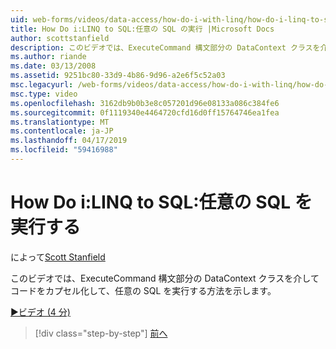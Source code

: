 ```yaml
---
uid: web-forms/videos/data-access/how-do-i-with-linq/how-do-i-linq-to-sql-executing-arbitrary-sql
title: How Do i:LINQ to SQL:任意の SQL の実行 |Microsoft Docs
author: scottstanfield
description: このビデオでは、ExecuteCommand 構文部分の DataContext クラスを介してコードをカプセル化して、任意の SQL を実行する方法を示します。
ms.author: riande
ms.date: 03/13/2008
ms.assetid: 9251bc80-33d9-4b86-9d96-a2e6f5c52a03
msc.legacyurl: /web-forms/videos/data-access/how-do-i-with-linq/how-do-i-linq-to-sql-executing-arbitrary-sql
msc.type: video
ms.openlocfilehash: 3162db9b0b3e8c057201d96e08133a086c384fe6
ms.sourcegitcommit: 0f1119340e4464720cfd16d0ff15764746ea1fea
ms.translationtype: MT
ms.contentlocale: ja-JP
ms.lasthandoff: 04/17/2019
ms.locfileid: "59416988"
---
```

# <a name="how-do-i-linq-to-sql-executing-arbitrary-sql"></a>How Do i:LINQ to SQL:任意の SQL を実行する

によって[Scott Stanfield](https://github.com/scottstanfield)

このビデオでは、ExecuteCommand 構文部分の DataContext クラスを介してコードをカプセル化して、任意の SQL を実行する方法を示します。

[&#9654;ビデオ (4 分)](https://channel9.msdn.com/Blogs/ASP-NET-Site-Videos/how-do-i-linq-to-sql-executing-arbitrary-sql)

> [!div class="step-by-step"]
> [前へ](how-do-i-linq-to-sql-updating-with-stored-procedures.md)
